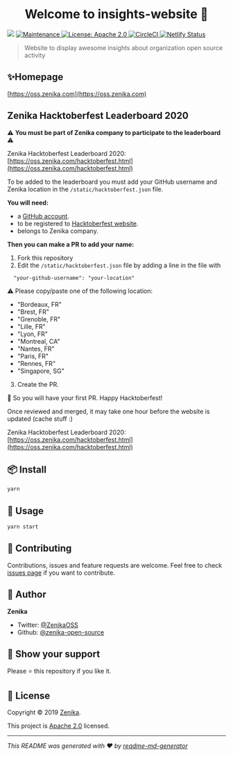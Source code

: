 <h1 align="center">Welcome to insights-website 👋</h1>
<p>
  <img src="https://img.shields.io/badge/version-0.1.0-blue.svg?cacheSeconds=2592000" />
  <a href="https://github.com/zenika-open-source/insights-website/graphs/commit-activity">
    <img alt="Maintenance" src="https://img.shields.io/badge/Maintained%3F-yes-green.svg" target="_blank" />
  </a>
  <a href="https://github.com/zenika-open-source/insights-website/blob/master/LICENSE">
    <img alt="License: Apache 2.0" src="https://img.shields.io/badge/License-Apache 2.0-yellow.svg" target="_blank" />
  </a>
  <a href="https://circleci.com/gh/zenika-open-source/insights-website/tree/master">
    <img alt="CircleCI" src="https://circleci.com/gh/zenika-open-source/insights-website/tree/master.svg?style=svg" target="_blank" />
  </a>
  <a href="https://app.netlify.com/sites/zenika-open-source-insights/deploys">
    <img alt="Netlify Status" src="https://api.netlify.com/api/v1/badges/44effe10-3635-426d-899d-984201fa828a/deploy-status" target="_blank" />
  </a>
</p>

> Website to display awesome insights about organization open source activity

## ✨Homepage

[https://oss.zenika.com](https://oss.zenika.com)

## Zenika Hacktoberfest Leaderboard 2020

⚠️  **You must be part of Zenika company to participate to the leaderboard** ⚠️ 

Zenika Hacktoberfest Leaderboard 2020: [https://oss.zenika.com/hacktoberfest.html](https://oss.zenika.com/hacktoberfest.html)

To be added to the leaderboard you must add your GitHub username and Zenika location in the `/static/hacktoberfest.json` file.

**You will need:**
- a [GitHub account](https://github.com).
- to be registered to [Hacktoberfest website](https://hacktoberfest.digitalocean.com/).
- belongs to Zenika company.

**Then you can make a PR to add your name:**
1. Fork this repository
2. Edit the `/static/hacktoberfest.json` file by adding a line in the file with
```
  "your-github-username": "your-location"
```
⚠️  Please copy/paste one of the following location:
- "Bordeaux, FR"
- "Brest, FR"
- "Grenoble, FR"
- "Lille, FR"
- "Lyon, FR"
- "Montreal, CA"
- "Nantes, FR"
- "Paris, FR"
- "Rennes, FR"
- "Singapore, SG"

3. Create the PR.

🎉 So you will have your first PR. Happy Hacktoberfest! 

Once reviewed and merged, it may take one hour before the website is updated (cache stuff :)

Zenika Hacktoberfest Leaderboard 2020: [https://oss.zenika.com/hacktoberfest.html](https://oss.zenika.com/hacktoberfest.html)

## 📦 Install

```sh
yarn
```

## 🚀 Usage

```sh
yarn start
```

## 🤝 Contributing

Contributions, issues and feature requests are welcome. Feel free to check [issues page](https://github.com/zenika-open-source/insights-website/issues) if you want to contribute.

## 👤 Author

**Zenika**

* Twitter: [@ZenikaOSS](https://twitter.com/ZenikaOSS)
* Github: [@zenika-open-source](https://github.com/zenika-open-source)

## 🙏 Show your support

Please ⭐️ this repository if you like it.

## 📝 License

Copyright © 2019 [Zenika](https://github.com/zenika-open-source).

This project is [Apache 2.0](https://github.com/zenika-open-source/insights-website/blob/master/LICENSE) licensed.

***
_This README was generated with ❤️ by [readme-md-generator](https://github.com/kefranabg/readme-md-generator)_